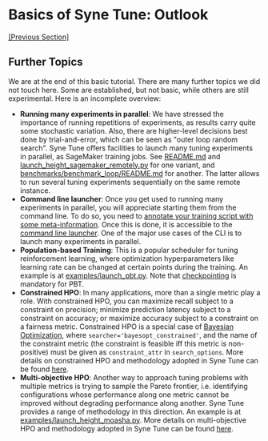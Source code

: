 # Basics of Syne Tune: Outlook


[[Previous Section]](basics_backend.md)


## Further Topics

We are at the end of this basic tutorial. There are many further topics we did
not touch here. Some are established, but not basic, while others are still
experimental. Here is an incomplete overview:

* **Running many experiments in parallel**: We have stressed the importance of
  running repetitions of experiments, as results carry quite some stochastic
  variation. Also, there are higher-level decisions best done by trial-and-error,
  which can be seen as "outer loop random search". Syne Tune offers facilities to
  launch many tuning experiments in parallel, as SageMaker training jobs. See
  [README.md](../../../README.md#launching-a-tuning-job) and
  [launch_height_sagemaker_remotely.py](../../../examples/launch_height_sagemaker_remotely.py)
  for one variant, and
  [benchmarks/benchmark_loop/README.md](../../../benchmarks/benchmark_loop/README.md)
  for another. The latter allows to run several tuning experiments sequentially
  on the same remote instance.
* **Command line launcher**: Once you get used to running many experiments in
  parallel, you will appreciate starting them from the command line. To do so,
  you need to
  [annotate your training script with some meta-information](../../benchmarks.md).
  Once this is done, it is accessible to the
  [command line launcher](../../command_line.md). One of the major use cases of
  the CLI is to launch many experiments in parallel.
* **Population-based Training**: This is a popular scheduler for tuning
  reinforcement learning, where optimization hyperparameters like learning
  rate can be changed at certain points during the training. An example is at
  [examples/launch_pbt.py](../../../examples/launch_pbt.py). Note that
  [checkpointing](basics_promotion.md#pause-and-resume-checkpointing-of-trials)
  is mandatory for PBT.
* **Constrained HPO**: In many applications, more than a single metric play a
  role. With constrained HPO, you can maximize recall subject to a constraint
  on precision; minimize prediction latency subject to a constraint on accuracy;
  or maximize accuracy subject to a constraint on a fairness metric. Constrained
  HPO is a special case of [Bayesian Optimization](basics_bayesopt.md), where
  `searcher='bayesopt_constrained'`, and the name of the constraint metric
  (the constraint is feasible iff this metric is non-positive) must be given
  as `constraint_attr` in `search_options`.
  More details on constrained HPO and methodology adopted in Syne Tune can be
  found [here](https://arxiv.org/abs/1910.07003).
* **Multi-objective HPO**: Another way to approach tuning problems with multiple
  metrics is trying to sample the Pareto frontier, i.e. identifying configurations
  whose performance along one metric cannot be improved without degrading
  performance along another. Syne Tune provides a range of methodology in this
  direction. An example is at
  [examples/launch_height_moasha.py](../../../examples/launch_height_moasha.py).
  More details on multi-objective HPO and methodology adopted in Syne Tune can be
  found [here](https://arxiv.org/abs/2106.12639).
